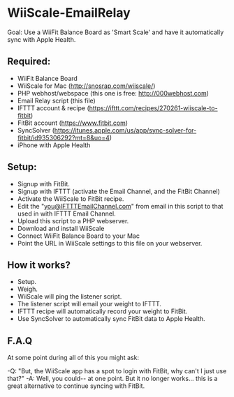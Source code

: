 # WiiScale-EmailRelay

  Goal: Use a WiiFit Balance Board as 'Smart Scale' and have it automatically sync with Apple Health.
  
## Required: 
- WiiFit Balance Board 
- WiiScale for Mac (http://snosrap.com/wiiscale/)
- PHP webhost/webspace (this one is free: http://000webhost.com)
- Email Relay script (this file)
- IFTTT account & recipe (https://ifttt.com/recipes/270261-wiiscale-to-fitbit)
- FitBit account (https://www.fitbit.com)
- SyncSolver (https://itunes.apple.com/us/app/sync-solver-for-fitbit/id935306292?mt=8&uo=4)
- iPhone with Apple Health

## Setup:
- Signup with FitBit. 
- Signup with IFTTT (activate the Email Channel, and the FitBit Channel)
- Activate the WiiScale to FitBit recipe. 
- Edit the "you@IFTTTEmailChannel.com" from email in this script to that used in with IFTTT Email Channel.
- Upload this script to a PHP webserver. 
- Download and install WiiScale
- Connect WiiFit Balance Board to your Mac
- Point the URL in WiiScale settings to this file on your webserver.
  
## How it works?
- Setup.
- Weigh.
- WiiScale will ping the listener script.
- The listener script will email your weight to IFTTT. 
- IFTTT recipe will automatically record your weight to FitBit.
- Use SyncSolver to automatically sync FitBit data to Apple Health. 

## F.A.Q
At some point during all of this you might ask:

-Q: "But, the WiiScale app has a spot to login with FitBit, why can't I just use that?" 
-A: Well, you could-- at one point. But it no longer works... this is a great alternative to continue syncing with FitBit. 
